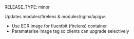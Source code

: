RELEASE_TYPE: minor

Updates modules/firelens & modules/nginx/apigw.
- Use ECR image for fluentbit (firelens) container
- Paramaterise image tag so clients can upgrade selectively
